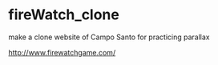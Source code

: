 # fireWatch_clone

make a clone website of Campo Santo for practicing parallax

http://www.firewatchgame.com/
